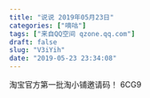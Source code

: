 ```yaml
---
title: "说说 2019年05月23日"
categories: ["嘀咕"]
tags: ["来自QQ空间 qzone.qq.com"]
draft: false
slug: "V3iYih"
date: "2019-05-23 23:34:08"
---
```


淘宝官方第一批淘小铺邀请码！
6CG9

